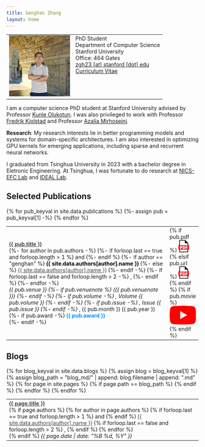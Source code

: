 ```yaml
---
title: Genghan Zhang
layout: home
---
```


<table border="0" cellpadding="0">
<td valign="top" style="min-width:140px;">
<img src="/assets/mypic.jpg" width="160">
</td>
<td valign="top">
PhD Student<br/>
Department of Computer Science<br/>
Stanford University<br/>
Office: 464 Gates<br/>
<a href="mailto:zgh23@stanford.edu">zgh23 [at] stanford [dot] edu</a><br/>
<a href="/assets/GenghanZhang_CV.pdf">Curriculum Vitae</a>
<div id=siteUpdate> </div>
<script>
const desiredRepo = "zhang677.github.io"
const monthNames = ["January", "February", "March", "April", "May", "June",
  "July", "August", "September", "October", "November", "December"
];

var xhttp = new XMLHttpRequest();
xhttp.onreadystatechange = function() {
  if (this.readyState == 4 && this.status == 200) {
    let repos = JSON.parse(this.responseText);
    repos.forEach((repo)=>{
      if (repo.name == desiredRepo)
      {
        var lastUpdated = new Date(repo.pushed_at);
        var day = lastUpdated.getUTCDate();
        var month = lastUpdated.getUTCMonth();
        var year = lastUpdated.getUTCFullYear();
        siteUpdate.innerHTML += (`<em>Site Last Updated ${monthNames[month]} ${year}</em><br>`);
      }
    });
  }
};
xhttp.open("GET", "https://api.github.com/users/zhang677/repos", true);
xhttp.send();
</script>
</td>
</table>


I am a computer science PhD student at Stanford University advised by Professor [Kunle Olukotun](https://engineering.stanford.edu/people/oyekunle-olukotun). I was also privileged to work with Professor [Fredrik Kjolstad](https://fredrikbk.com/) and Professor [Azalia Mirhoseini](http://azaliamirhoseini.com/index.html). 

**Research**: My research interests lie in better programming models and systems for domain-specific architectures. I am also interested in optimizing GPU kernels for emerging applications, including sparse and recurrent neural networks.

I graduated from Tsinghua University in 2023 with a bachelor degree in Eletronic Engineering. At Tsinghua, I was fortunate to do research at [NICS-EFC Lab](https://nicsefc.ee.tsinghua.edu.cn/) and [IDEAL Lab](https://github.com/tsinghua-ideal).

<h2 class="tableheading">Selected Publications</h2>

<table border="0">
  {% for pub_keyval in site.data.publications %}
    <tr>
      {%- assign pub = pub_keyval[1] -%}
      <td>
        <b><a href="pub_md/{{pub_keyval[0]}}.html" style="color: #464646">{{ pub.title }}</a></b><br/>
        {%- for author in pub.authors -%}
          {%- if forloop.last == true and forloop.length > 1 %}
            and
          {%- endif %}
          {%- if author == "genghan" %}
            <b><font color="#000000">{{ site.data.authors[author].name }}</font></b>
          {%- else %}
            <a href="{{- site.data.authors[author].site -}}" style="color: #464646">{{ site.data.authors[author].name }}</a>
          {%- endif -%}
          {%- if forloop.last == false and forloop.length > 2 -%}
            ,
          {%- endif %}
        {%- endfor -%}<br/>
        <i>{{ pub.venue }}
        {%- if pub.venuenote %}
        ({{ pub.venuenote }})
        {%- endif -%}
        {%- if pub.volume -%}
        , Volume {{ pub.volume }}
        {%- endif -%}
        {%- if pub.issue -%}
        , Issue {{ pub.issue }}
        {%- endif -%}
        </i>, {{ pub.month }} {{ pub.year }}<br/>
        {%- if pub.award -%}
          <span style="color:#0096FF"><b>{{ pub.award }}</b></span><br/>
        {%- endif -%}
      </td>
      <td valign="top" width="20">
        {% if pub.pdf %}
            <a href="{{ pub.pdf }}"><img src="/assets/PDF_icon.svg" alt="pdf" /></a>
	{% elsif pub.url %}
            <a href="{{ pub.url }}"><img src="/assets/PDF_icon.svg" alt="pdf" /></a>
        {% endif %}
        {% if pub.movie %}
          <a href="{{ pub.movie }}"><img src="/assets/movie.png" alt="youtube" /></a>
        {% endif %}
      </td>
    </tr>
{% endfor %}
</table>

<h2 class="tableheading">Blogs</h2>

<table border="0">
  {% for blog_keyval in site.data.blogs %}
    {% assign blog = blog_keyval[1] %}
    {% assign blog_path = "blog_md/" | append: blog.filename | append: ".md" %}
    {% for page in site.pages %}
      {% if page.path == blog_path %}
        <tr>
          <td>
            <b><a href="{{ page.url | relative_url }}" style="color: #464646">{{ page.title }}</a></b><br/>
            {% if page.authors %}
              {% for author in page.authors %}
                {% if forloop.last == true and forloop.length > 1 %}
                  and
                {% endif %}
                <a href="{{site.data.authors[author].site}}" style="color: #464646">{{ site.data.authors[author].name }}</a>
                {% if forloop.last == false and forloop.length > 2 %}
                  ,
                {% endif %}
              {% endfor %}<br/>
            {% endif %}
            <i>{{ page.date | date: "%B %d, %Y" }}</i>
          </td>
        </tr>
      {% endif %}
    {% endfor %}
  {% endfor %}
</table>